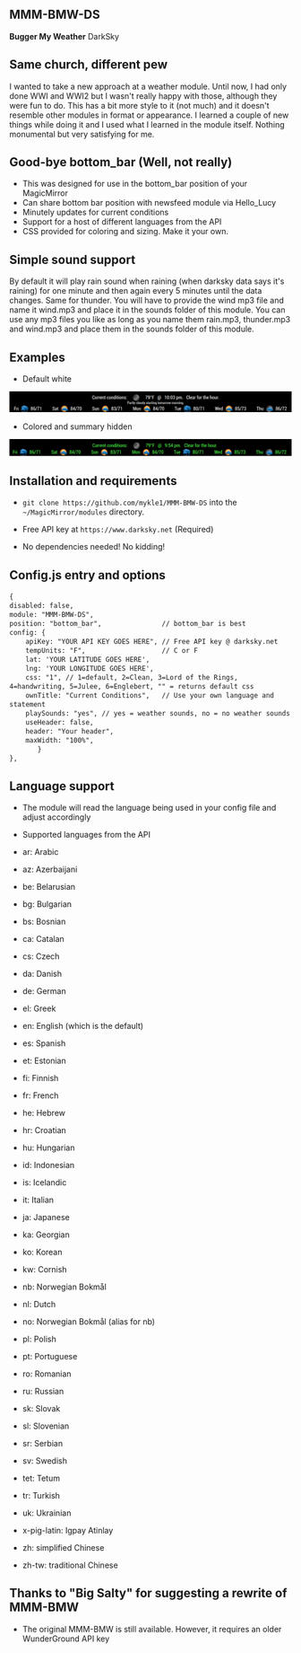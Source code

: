 ## MMM-BMW-DS

**Bugger My Weather** DarkSky

## Same church, different pew

I wanted to take a new approach at a weather module. Until now, I had only done WWI and WWI2 but I
wasn't really happy with those, although they were fun to do. This has a bit more style to it (not much)
and it doesn't resemble other modules in format or appearance. I learned a couple of new things while
doing it and I used what I learned in the module itself. Nothing monumental but very satisfying for me.

## Good-bye bottom_bar (Well, not really)

* This was designed for use in the bottom_bar position of your MagicMirror
* Can share bottom bar position with newsfeed module via Hello_Lucy
* Minutely updates for current conditions
* Support for a host of different languages from the API
* CSS provided for coloring and sizing. Make it your own.

## Simple sound support

By default it will play rain sound when raining (when darksky data says it's raining)
for one minute and then again every 5 minutes until the data changes. Same for thunder.
You will have to provide the wind mp3 file and name it wind.mp3 and place it in the 
sounds folder of this module. You can use any mp3 files you like as long as you name them
rain.mp3, thunder.mp3 and wind.mp3 and place them in the sounds folder of this module.

## Examples

* Default white

![](images/1.png)

* Colored and summary hidden

![](images/2.png)

## Installation and requirements

* `git clone https://github.com/mykle1/MMM-BMW-DS` into the `~/MagicMirror/modules` directory.

* Free API key at `https://www.darksky.net` (Required)

* No dependencies needed! No kidding!

## Config.js entry and options

    {
    disabled: false,
    module: "MMM-BMW-DS",
    position: "bottom_bar",               // bottom_bar is best
    config: {
        apiKey: "YOUR API KEY GOES HERE", // Free API key @ darksky.net
        tempUnits: "F",		              // C or F
        lat: 'YOUR LATITUDE GOES HERE', 
        lng: 'YOUR LONGITUDE GOES HERE',
        css: "1", // 1=default, 2=Clean, 3=Lord of the Rings, 4=handwriting, 5=Julee, 6=Englebert, "" = returns default css
        ownTitle: "Current Conditions",   // Use your own language and statement
        playSounds: "yes", // yes = weather sounds, no = no weather sounds
        useHeader: false,               
        header: "Your header",
        maxWidth: "100%",
           }
    },
	
## Language support

* The module will read the language being used in your config file and adjust accordingly

* Supported languages from the API

* ar: Arabic
* az: Azerbaijani
* be: Belarusian
* bg: Bulgarian
* bs: Bosnian
* ca: Catalan
* cs: Czech
* da: Danish
* de: German
* el: Greek
* en: English (which is the default)
* es: Spanish
* et: Estonian
* fi: Finnish
* fr: French
* he: Hebrew
* hr: Croatian
* hu: Hungarian
* id: Indonesian
* is: Icelandic
* it: Italian
* ja: Japanese
* ka: Georgian
* ko: Korean
* kw: Cornish
* nb: Norwegian Bokmål
* nl: Dutch
* no: Norwegian Bokmål (alias for nb)
* pl: Polish
* pt: Portuguese
* ro: Romanian
* ru: Russian
* sk: Slovak
* sl: Slovenian
* sr: Serbian
* sv: Swedish
* tet: Tetum
* tr: Turkish
* uk: Ukrainian
* x-pig-latin: Igpay Atinlay
* zh: simplified Chinese
* zh-tw: traditional Chinese

## Thanks to "Big Salty" for suggesting a rewrite of MMM-BMW

* The original MMM-BMW is still available. However, it requires an older WunderGround API key



